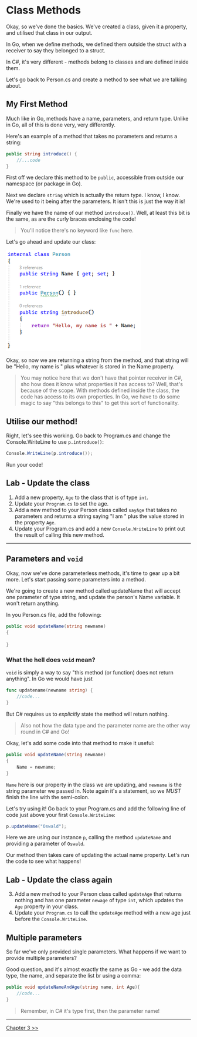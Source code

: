# Class Methods

Okay, so we've done the basics. We've created a class, given it a property, and utilised that class in our output.

In Go, when we define methods, we defined them outside the struct with a receiver to say they belonged to a struct.


In C#, it's very different - methods belong to classes and are defined inside them.

Let's go back to Person.cs and create a method to see what we are talking about.

## My First Method

Much like in Go, methods have a name, parameters, and return type. Unlike in Go, all of this is done very, very differently.

Here's an example of a method that takes no parameters and returns a string:

```c#
public string introduce() {
    //...code
}
```

First off we declare this method to be `public`, accessible from outside our namespace (or package in Go).

Next we declare `string` which is actually the return type. I know, I know. We're used to it being after the parameters. It isn't this is just the way it is!

Finally we have the name of our method `introduce()`. Well, at least this bit is the same, as are the curly braces enclosing the code!

> You'll notice there's no keyword like `func` here. 

Let's go ahead and update our class:

![Alt text](images/firstmethod.PNG)

Okay, so now we are returning a string from the method, and that string will be "Hello, my name is " plus whatever is stored in the Name property.

> You may notice here that we don't have that pointer receiver in C#, sho how does it know what properties it has access to? Well, that's because of the scope. With methods defined inside the class, the code has access to its own properties. In Go, we have to do some magic to say "this belongs to this" to get this sort of functionality. 

## Utilise our method!

Right, let's see this working. Go back to Program.cs and change the Console.WriteLine to use `p.introduce()`:

```c#
Console.WriteLine(p.introduce());
```

Run your code!

## Lab - Update the class

1. Add a new property, `Age` to the class that is of type `int`.
2. Update your `Program.cs` to set the age.
3. Add a new method to your Person class called `sayAge` that takes no parameters and returns a string saying "I am " plus the value stored in the property `Age`.
4. Update your Program.cs and add a new `Console.WriteLine` to print out the result of calling this new method.

***

## Parameters and `void`

Okay, now we've done parameterless methods, it's time to gear up a bit more. Let's start passing some parameters into a method.

We're going to create a new method called updateName that will accept one parameter of type string, and update the person's Name variable. It won't return anything.

In you Person.cs file, add the following:

```c#
public void updateName(string newname)
{

}
```

### What the hell does `void` mean?

`void` is simply a way to say "this method (or function) does not return anything". In Go we would have just 

```go
func updatename(newname string) {
    //code...
}
```

But C# requires us to *explicitly* state the method will return nothing.

> Also not how the data type and the parameter name are the other way round in C# and Go!

Okay, let's add some code into that method to make it useful:

```c#
public void updateName(string newname)
{
    Name = newname;
}
```

`Name` here is our property in the class we are updating, and `newname` is the string parameter we passed in. Note again it's a statement, so we *MUST* finish the line with the semi-colon.

Let's try using it! Go back to your Program.cs and add the following line of code just above your first `Console.WriteLine`:

```c#
p.updateName("Oswald");
```

Here we are using our instance `p`, calling the method `updateName` and providing a parameter of `Oswald`.

Our method then takes care of updating the actual name property. Let's run the code to see what happens!

## Lab - Update the class again

3. Add a new method to your Person class called `updateAge` that returns nothing and has one parameter `newage` of type `int`, which updates the `Age` property in your class.
4. Update your `Program.cs` to call the `updateAge` method with a new age just before the `Console.WriteLine`.

## Multiple parameters

So far we've only provided single parameters. What happens if we want to provide multiple parameters?

Good question, and it's almost exactly the same as Go - we add the data type, the name, and separate the list br using a comma:

```cs
public void updateNameAndAge(string name, int Age){
    //code...
}
```

> Remember, in C# it's type first, then the parameter name!

***

[Chapter 3 >>](/part3/chapter03.md)